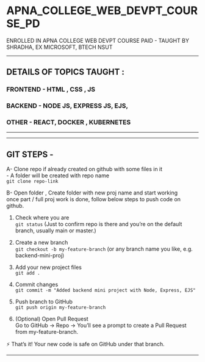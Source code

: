 # APNA_COLLEGE_WEB_DEVPT_COURSE_PD
ENROLLED IN APNA COLLEGE WEB DEVPT COURSE PAID - TAUGHT BY SHRADHA, EX MICROSOFT, BTECH NSUT 

***************************************************

## DETAILS OF TOPICS TAUGHT : 
### FRONTEND - HTML , CSS , JS

### BACKEND - NODE JS, EXPRESS JS, EJS, 

### OTHER - REACT, DOCKER , KUBERNETES


***************************************************

***************************************************
## GIT STEPS - 
A- Clone repo if already created on github with some files in it  
    - A folder will be created with repo name  
    ```git clone repo-link```

B- Open folder , Create folder with new proj name and start working    
    once part / full proj work is done, follow below steps to push code on github.  

1. Check where you are  
```git status```
(Just to confirm repo is there and you’re on the default branch, usually main or master.)  

2. Create a new branch  
``` git checkout -b my-feature-branch ```
(or any branch name you like, e.g. backend-mini-proj)  

3. Add your new project files  
``` git add . ```

4. Commit changes  
``` git commit -m "Added backend mini project with Node, Express, EJS" ```

5. Push branch to GitHub  
``` git push origin my-feature-branch ```

6. (Optional) Open Pull Request  
Go to GitHub → Repo → You’ll see a prompt to create a Pull Request from my-feature-branch.  

⚡ That’s it! Your new code is safe on GitHub under that branch.  




***************************************************

